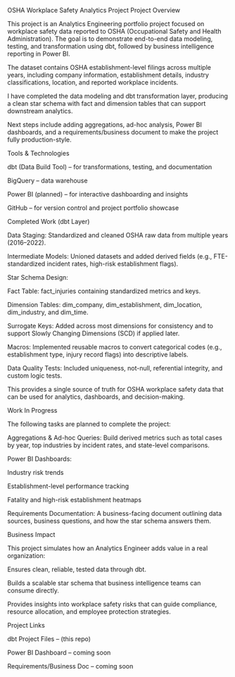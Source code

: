OSHA Workplace Safety Analytics Project
Project Overview

This project is an Analytics Engineering portfolio project focused on workplace safety data reported to OSHA (Occupational Safety and Health Administration). The goal is to demonstrate end-to-end data modeling, testing, and transformation using dbt, followed by business intelligence reporting in Power BI.

The dataset contains OSHA establishment-level filings across multiple years, including company information, establishment details, industry classifications, location, and reported workplace incidents.

I have completed the data modeling and dbt transformation layer, producing a clean star schema with fact and dimension tables that can support downstream analytics.

Next steps include adding aggregations, ad-hoc analysis, Power BI dashboards, and a requirements/business document to make the project fully production-style.

Tools & Technologies

dbt (Data Build Tool) – for transformations, testing, and documentation

BigQuery – data warehouse

Power BI (planned) – for interactive dashboarding and insights

GitHub – for version control and project portfolio showcase

Completed Work (dbt Layer)

Data Staging: Standardized and cleaned OSHA raw data from multiple years (2016–2022).

Intermediate Models: Unioned datasets and added derived fields (e.g., FTE-standardized incident rates, high-risk establishment flags).

Star Schema Design:

Fact Table: fact_injuries containing standardized metrics and keys.

Dimension Tables: dim_company, dim_establishment, dim_location, dim_industry, and dim_time.

Surrogate Keys: Added across most dimensions for consistency and to support Slowly Changing Dimensions (SCD) if applied later.

Macros: Implemented reusable macros to convert categorical codes (e.g., establishment type, injury record flags) into descriptive labels.

Data Quality Tests: Included uniqueness, not-null, referential integrity, and custom logic tests.

This provides a single source of truth for OSHA workplace safety data that can be used for analytics, dashboards, and decision-making.

Work In Progress

The following tasks are planned to complete the project:

Aggregations & Ad-hoc Queries: Build derived metrics such as total cases by year, top industries by incident rates, and state-level comparisons.

Power BI Dashboards:

Industry risk trends

Establishment-level performance tracking

Fatality and high-risk establishment heatmaps

Requirements Documentation: A business-facing document outlining data sources, business questions, and how the star schema answers them.

Business Impact

This project simulates how an Analytics Engineer adds value in a real organization:

Ensures clean, reliable, tested data through dbt.

Builds a scalable star schema that business intelligence teams can consume directly.

Provides insights into workplace safety risks that can guide compliance, resource allocation, and employee protection strategies.

Project Links

dbt Project Files – (this repo)

Power BI Dashboard – coming soon

Requirements/Business Doc – coming soon

